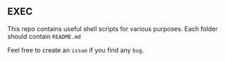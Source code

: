 ## EXEC

This repo contains useful shell scripts for various purposes. Each folder should contain `README.md`

Feel free to create an `issue` if you find any `bug`.

